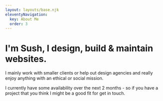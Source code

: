 ```yaml
---
layout: layouts/base.njk
eleventyNavigation:
  key: About Me
  order: 3
---
```

# I'm Sush, I design, build & maintain websites.

I mainly work with smaller clients or help out design agencies and really enjoy anything with an ethical or social mission.

I currently have some availability over the next 2 months - so if you have a project that you think I might be a good fit for get in touch.

